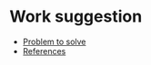 # Work suggestion

- [Problem to solve](further/prob_to_solve.md)
- [References](further/references.md)

